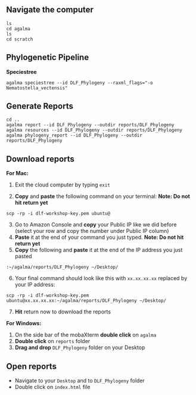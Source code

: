 ## Navigate the computer

```
ls
cd agalma
ls
cd scratch
```

## Phylogenetic Pipeline

**Speciestree**

```
agalma speciestree --id DLF_Phylogeny --raxml_flags="-o Nematostella_vectensis"
```

## Generate Reports

```
cd ..
agalma report --id DLF_Phylogeny --outdir reports/DLF_Phylogeny
agalma resources --id DLF_Phylogeny --outdir reports/DLF_Phylogeny
agalma phylogeny_report --id DLF_Phylogeny --outdir reports/DLF_Phylogeny
```

## Download reports

**For Mac:**

1. Exit the cloud computer by typing `exit`

2. **Copy** and **paste** the following command on your terminal:  **Note: Do not hit return yet**

  ```
  scp -rp -i dlf-workshop-key.pem ubuntu@
  ```
3. Go to Amazon Console and **copy** your Public IP like we did before (select your row and copy the number under Public IP column)
4. **Paste** it at the end of your command you just typed. **Note: Do not hit return yet**
5. **Copy** the following and **paste** it at the end of the IP address you just pasted

  ```
  :~/agalma/reports/DLF_Phylogeny ~/Desktop/
  ```
6. Your final command should look like this with `xx.xx.xx.xx` replaced by your IP address:

  ```
  scp -rp -i dlf-workshop-key.pem ubuntu@xx.xx.xx.xx:~/agalma/reports/DLF_Phylogeny ~/Desktop/
  ```
7. **Hit** return now to download the reports

**For Windows:**

1. On the side bar of the mobaXterm **double click** on `agalma`
2. **Double click** on `reports` folder
3. **Drag and drop** `DLF_Phylogeny` folder on your Desktop

## Open reports

- Navigate to your `Desktop` and to `DLF_Phylogeny` folder
- Double click on `index.html` file

